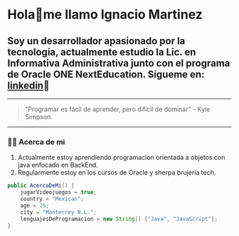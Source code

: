 # Hola:wave:me llamo Ignacio Martinez

## Soy un desarrollador apasionado por la tecnología, actualmente estudio la Lic. en Informativa Administrativa junto con el programa de Oracle ONE NextEducation. Sígueme en: [linkedin](https://www.linkedin.com/in/ignacio-martinez-bautista-13075b1a8/):rocket:

---

> "Programar es fácil de aprender, pero difícil de dominar" - Kyle Simpson.

---

### :man_technologist: Acerca de mi

1. Actualmente estoy aprendiendo programacion orientada a objetos con java enfocado en BackEnd.
2. Regularmente estoy en los cursos de Oracle y sherpa brujeria tech.

```java
public AcercaDeMi() {
    jugarVideojuegos = true;
    country = "Mexican";
    age = 26;
    city = "Monterrey N.L.";
    lenguajesDeProgramacion = new String[] {"Java", "JavaScript"};
}
```
